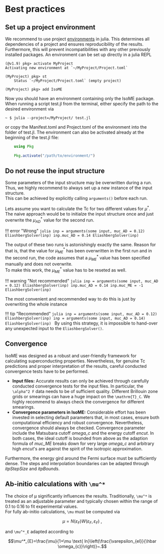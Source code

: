 # Best practices
## Set up a project environment
We recommend to use project [environments](https://pkgdocs.julialang.org/v1/environments/) in julia. This determines all dependencies of a project and ensures reproducibility of the results.
Furthermore, this will prevent incompatibilities with any other previously installed packages.
An environment can be set up directly in a julia REPL
```julia-repl
(@v1.9) pkg> activate MyProject
Activating new environment at `~/MyProject/Project.toml`

(MyProject) pkg> st
    Status `~/MyProject/Project.toml` (empty project)

(MyProject) pkg> add IsoME
```
Now you should have an environment containing only the IsoME package. 
When running a script test.jl from the terminal, either specify the path to the desired environment via
```console
~ $ julia --project=/MyProject/ test.jl
```
or copy the Manifest.toml and Project.toml of the environment into the folder of test.jl.
The environment can also be activated already at the beginning of the test.jl file:
```julia
    using Pkg
    
    Pkg.activate("/path/to/environment/")
```


## Do not reuse the input structure
Some parameters of the input structure may be overwritten during a run.  
Thus, we highly recommend to always set up a new instance of the input structure.  
This can be achieved by explicitly calling `arguments()` before each run. 

Lets assume you want to calculate the Tc for two different values for $\mu^*$.  
The naive approach would be to initialze the input structure once and just overwrite the $\mu^*_{AD}$ value for the second run.

!!! error "Wrong"
    ```julia
    inp = arguments(some input, muc_AD = 0.12)
    EliashbergSolver(inp)
    inp.muc_AD = 0.14
    EliashbergSolver(inp)
    ```

The output of these two runs is astonishingly exactly the same.
Reason for that is, that the value for $\mu^*_{ME}$ has been overwritten in the first run and in the second run, the code assumes that a $\mu^*_{ME}$ value has been specified manually and does not overwrite.   
To make this work, the $\mu^*_{ME}$ value has to be reseted as well.

!!! warning "Not recommended"
    ```julia
    inp = arguments(some input, muc_AD = 0.12)
    EliashbergSolver(inp)
    inp.muc_AD = 0.14
    inp.muc_ME = -1
    EliashbergSolver(inp)
    ```

The most convenient and recommended way to do this is just by overwriting the whole instance

!!! tip "Recommended"
    ```julia
    inp = arguments(some input, muc_AD = 0.12)
    EliashbergSolver(inp)
    inp = arguments(some input, muc_AD = 0.14)
    EliashbergSolver(inp)
    ```
By using this strategy, it is impossible to hand-over any unexpected input to the `EliashbergSolver()`.


## Convergence 
IsoME was designed as a robust and user-friendly framework for calculating superconducting properties. Nevertheless, for genuine Tc predictions and proper interpretation of the results, careful conducted convergence tests have to be performed.  

- **Input files:**
Accurate results can only be achieved through carefully conducted convergence tests for the input files. In particular, the ``\alpha^2 F`` data needs to be of sufficient quality. Different Brillouin zone grids or smearings can have a huge impact on the ``\mathrm{T}_C``. We highly recommend to always check the convergence for different smearings.  
- **Convergence parameters in IsoME:**
Considerable effort has been invested in selecting default parameters that, in most cases, ensure both computational efficiency and robust convergence.
Nevertheless, convergence should always be checked.
Convergence parameter include the Matsubara cutoff *omega_c* and the energy cutoff *encut*.
In both cases, the ideal cutoff is bounded from above as the adaption formula of *muc_ME* breaks down for very large *omega_c* and arbitrary high *encut*'s are against the spirit of the isotropic approximation.

Furthermore, the energy gird around the Fermi surface must be sufficiently dense. The steps and interpolation boundaries can be adapted through *itpStepSize* and *itpBounds*.


## Ab-initio calculations with ``\mu^*``
The choice of μ significantly influences the results. Traditionally, ``\mu^*`` is treated as an adjustable parameter and typically chosen within the range of 0.1 to 0.16 to fit experimental
values.  
For fully ab-initio calculations, ``\mu`` must be computed via
```math
\mu = N(\varepsilon_F)W(\varepsilon_F,\varepsilon_F)~,
```
 and ``\mu^*_E`` adapted according to 
```math
\mu^*_{E}=\frac{\mu}{1+\mu \text{ ln}\left(\frac{\varepsilon_{el}}{\hbar \omega_{c}}\right)}~.
```